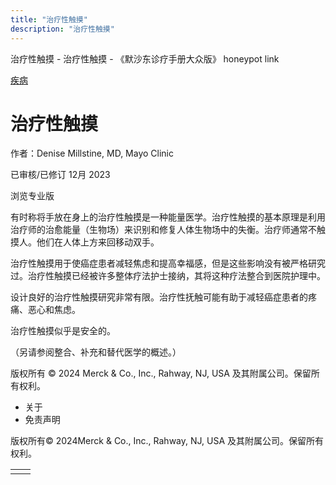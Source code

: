 ```yaml
---
title: "治疗性触摸"
description: "治疗性触摸"
---
```


﻿治疗性触摸 \- 治疗性触摸 \- 《默沙东诊疗手册大众版》 honeypot link



[疾病](https://www.merckmanuals.com/home/resourcespages/healthyliving_rel2.3)

# 治疗性触摸

作者：Denise Millstine, MD, Mayo Clinic

已审核/已修订 12月 2023

浏览专业版

有时称将手放在身上的治疗性触摸是一种能量医学。治疗性触摸的基本原理是利用治疗师的治愈能量（生物场）来识别和修复人体生物场中的失衡。治疗师通常不触摸人。他们在人体上方来回移动双手。

治疗性触摸用于使癌症患者减轻焦虑和提高幸福感，但是这些影响没有被严格研究过。治疗性触摸已经被许多整体疗法护士接纳，其将这种疗法整合到医院护理中。

设计良好的治疗性触摸研究非常有限。治疗性抚触可能有助于减轻癌症患者的疼痛、恶心和焦虑。

治疗性触摸似乎是安全的。

（另请参阅整合、补充和替代医学的概述。）



版权所有 © 2024
Merck & Co., Inc., Rahway, NJ, USA 及其附属公司。保留所有权利。

- 关于
- 免责声明

版权所有© 2024Merck & Co., Inc., Rahway, NJ, USA 及其附属公司。保留所有权利。

|     |     |
| --- | --- |
|  |  |